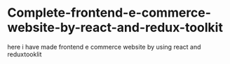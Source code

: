 # Complete-frontend-e-commerce-website-by-react-and-redux-toolkit
here i have made frontend e commerce website by using react and reduxtooklit
